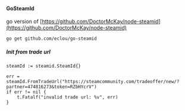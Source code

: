 #### GoSteamId
go version of [https://github.com/DoctorMcKay/node-steamid](https://github.com/DoctorMcKay/node-steamid)

```
go get github.com/eclou/go-steamid
```

##### Init from trade url

```
steamId := steamid.SteamId{}

err = steamId.FromTradeUrl("https://steamcommunity.com/tradeoffer/new/?partner=474816273&token=RZbHYcrV")
if err != nil {
    t.Fatalf("invalid trade url: %v", err)
}
```